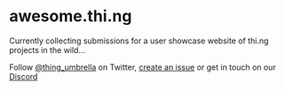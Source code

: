 # awesome.thi.ng

Currently collecting submissions for a user showcase website of thi.ng projects in the wild...

Follow [@thing_umbrella](https://twitter.com/thing_umbrella) on Twitter, [create an issue](https://github.com/thi-ng/awesome.thi.ng/issues/new/choose) or get in touch on our [Discord](https://discord.gg/JhYcmBw)
